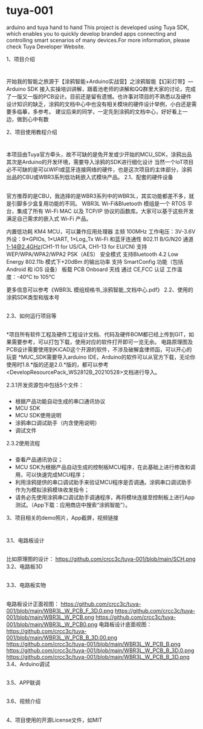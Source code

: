 # tuya-001
arduino and tuya hand to hand
This project is developed using Tuya SDK, which enables you to quickly develop branded apps connecting and controlling smart scenarios of many devices.For more information, please check Tuya Developer Website.

1、项目介绍
#
开始我的智能之旅源于【涂鸦智能+Arduino实战营】之涂鸦智能【幻彩灯带】—Arduino SDK 接入实操培训讲解，跟着池老师的讲解和QQ群里大家的讨论，完成了一版又一版的PCB设计。目前还是留有遗憾。也许事对项目的不熟悉以及硬件设计知识的缺乏，涂鸦的文档中心中也没有相关模块的硬件设计举例，小白还是需要多临摹，多参考。
建议后来的同学，一定先到涂鸦的文档中心，好好看上一边，做到心中有数

2、项目使用教程介绍
#
本项目由Tuya官方牵头，故不可缺的是免开发或少开始的MCU_SDK，涂鸦出品
其次是Arduino的开发环境，需要导入涂鸦的SDK进行细化设计
当然一个loT项目必不可缺的是可以WIFI或蓝牙连接网络的硬件，也是这次项目的主体部分，涂鸦出品的CBU或WBR3系列低功耗嵌入式模块产品。
2.1、配套的硬件设备
##
官方推荐的是CBU，我选择的是WBR3系列中的WBR3L，其实功能都差不多，就是引脚多少盒复用功能的不同。
WBR3L Wi-Fi&Bluetooth 模组是一个 RTOS 平台，集成了所有 Wi-Fi MAC 以及 TCP/IP 协议的函数库。大家可以基于这些开发满足自己需求的嵌入式 Wi-Fi 产品。

内置低功耗 KM4 MCU，可以兼作应用处理器
主频 100MHz
工作电压：3V-3.6V
外设：9×GPIOs, 1×UART, 1×Log_Tx
Wi-Fi 和蓝牙连通性
802.11 B/G/N20
通道 1-14@2.4GHz(CH1-11 for US/CA, CH1-13 for EU/CN)
支持 WEP/WPA/WPA2/WPA2 PSK（AES） 安全模式
支持Bluetooth 4.2 Low Energy
802.11b 模式下+20dBm 的输出功率
支持 SmartConfig 功能（包括 Android 和 iOS 设备）
板载 PCB Onboard 天线
通过 CE,FCC 认证
工作温度：-40℃ to 105℃

更多信息可以参考《WBR3L 模组规格书_涂鸦智能_文档中心.pdf》
2.2、使用的涂鸦SDK类型和版本号
##

2.3、如何运行项目等
##
*项目所有软件工程及硬件工程设计文档、代码及硬件BOM都已经上传到GIT，如果需要参考，可以打包下载，使用对应的软件打开即可一览无余。
电路原理图及PCB设计需要使用到KiCAD这个开源的软件，不涉及破解盒律师函，可以开心的玩耍
*MUC_SDK需要导入arduino IDE，Arduino的软件可以从官方下载，无论你使用时1.8.*版的还是2.0.*版的，都可以参考<DevelopResourcePack_WS2812B_20210528>文档进行导入。

2.3.1开发资源包中包括5个文件：
###
* 根据产品功能自动生成的串口通讯协议
* MCU SDK
* MCU SDK使用说明
* 涂鸦串口调试助手（内含使用说明）
* 调试文件

2.3.2使用流程
###
* 查看产品通讯协议；
* MCU SDK为根据产品自动生成的控制板MCU程序，在此基础上进行修改和调用，可以快速完成MCU程序；
* 利用涂鸦提供的串口调试助手来验证MCU程序是否调通。涂鸦串口调试助手作为为模拟涂鸦模块收发指令；
* 请务必先使用涂鸦串口调试助手调通程序，再将模块连接至控制板上进行App测试。（App下载：应用商店中搜索“涂鸦智能”）。


3、项目相关的demo照片，App截屏，视频链接
#

3.1、电路板设计
##
比如原理图的设计：
https://github.com/crcc3c/tuya-001/blob/main/SCH.png
3.2、电路板3D
##

3.3、电路板实物
##
电路板设计正面视图：
https://github.com/crcc3c/tuya-001/blob/main/WBR3L_W_PCB_F_3D.0.png
https://github.com/crcc3c/tuya-001/blob/main/WBR3L_W_PCB.png
https://github.com/crcc3c/tuya-001/blob/main/WBR3L_W_PCB0.png
电路板设计底面视图：
https://github.com/crcc3c/tuya-001/blob/main/WBR3L_W_PCB_B_3D.00.png
https://github.com/crcc3c/tuya-001/blob/main/WBR3L_W_PCB_B.png
https://github.com/crcc3c/tuya-001/blob/main/WBR3L_W_PCB_B_3D.0.png
https://github.com/crcc3c/tuya-001/blob/main/WBR3L_W_PCB_B_3D.png
3.4、Arduino调试
##

3.5、APP联调
##

3.6、视频介绍
##

4、项目使用的开源License文件，如MIT
#
